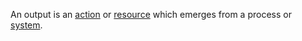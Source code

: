 An output is an [action](https://github.com/gcassel/Modular-Organization-Terminology/blob/master/terms/action.md) or [resource](https://github.com/gcassel/Modular-Organization-Terminology/blob/master/terms/resource.md) which emerges from a process or [system](https://github.com/gcassel/Modular-Organization-Terminology/blob/master/terms/system.md).
